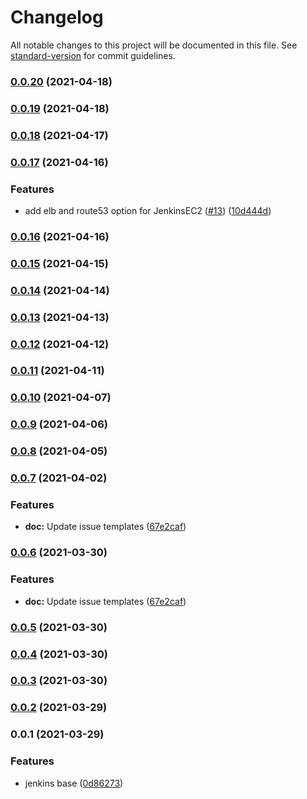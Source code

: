 # Changelog

All notable changes to this project will be documented in this file. See [standard-version](https://github.com/conventional-changelog/standard-version) for commit guidelines.

### [0.0.20](https://github.com/cdk-constructs-zone/super-ec2/compare/v0.0.19...v0.0.20) (2021-04-18)

### [0.0.19](https://github.com/cdk-constructs-zone/super-ec2/compare/v0.0.18...v0.0.19) (2021-04-18)

### [0.0.18](https://github.com/cdk-constructs-zone/super-ec2/compare/v0.0.17...v0.0.18) (2021-04-17)

### [0.0.17](https://github.com/cdk-constructs-zone/super-ec2/compare/v0.0.16...v0.0.17) (2021-04-16)


### Features

* add elb and route53 option for JenkinsEC2 ([#13](https://github.com/cdk-constructs-zone/super-ec2/issues/13)) ([10d444d](https://github.com/cdk-constructs-zone/super-ec2/commit/10d444dde8dd7ce2099568c312dbfb9030ce512e))

### [0.0.16](https://github.com/cdk-constructs-zone/super-ec2/compare/v0.0.15...v0.0.16) (2021-04-16)

### [0.0.15](https://github.com/cdk-constructs-zone/super-ec2/compare/v0.0.14...v0.0.15) (2021-04-15)

### [0.0.14](https://github.com/cdk-constructs-zone/super-ec2/compare/v0.0.13...v0.0.14) (2021-04-14)

### [0.0.13](https://github.com/cdk-constructs-zone/super-ec2/compare/v0.0.12...v0.0.13) (2021-04-13)

### [0.0.12](https://github.com/cdk-constructs-zone/super-ec2/compare/v0.0.11...v0.0.12) (2021-04-12)

### [0.0.11](https://github.com/cdk-constructs-zone/super-ec2/compare/v0.0.10...v0.0.11) (2021-04-11)

### [0.0.10](https://github.com/cdk-constructs-zone/super-ec2/compare/v0.0.9...v0.0.10) (2021-04-07)

### [0.0.9](https://github.com/cdk-constructs-zone/super-ec2/compare/v0.0.8...v0.0.9) (2021-04-06)

### [0.0.8](https://github.com/cdk-constructs-zone/super-ec2/compare/v0.0.7...v0.0.8) (2021-04-05)

### [0.0.7](https://github.com/cdk-constructs-zone/super-ec2/compare/v0.0.6...v0.0.7) (2021-04-02)


### Features

* **doc:** Update issue templates ([67e2caf](https://github.com/cdk-constructs-zone/super-ec2/commit/67e2caf957c355324fe95ff5ae2c57d44b4cd98e))

### [0.0.6](https://github.com/cdk-constructs-zone/super-ec2/compare/v0.0.5...v0.0.6) (2021-03-30)


### Features

* **doc:** Update issue templates ([67e2caf](https://github.com/cdk-constructs-zone/super-ec2/commit/67e2caf957c355324fe95ff5ae2c57d44b4cd98e))

### [0.0.5](https://github.com/cdk-constructs-zone/super-ec2/compare/v0.0.4...v0.0.5) (2021-03-30)

### [0.0.4](https://github.com/cdk-constructs-zone/super-ec2/compare/v0.0.3...v0.0.4) (2021-03-30)

### [0.0.3](https://github.com/cdk-constructs-zone/super-ec2/compare/v0.0.2...v0.0.3) (2021-03-30)

### [0.0.2](https://github.com/guan840912/super-ec2/compare/v0.0.1...v0.0.2) (2021-03-29)

### 0.0.1 (2021-03-29)


### Features

* jenkins base ([0d86273](https://github.com/guan840912/super-ec2/commit/0d86273ddd8d1d58ff23cfc9d6c75b52091ac948))

